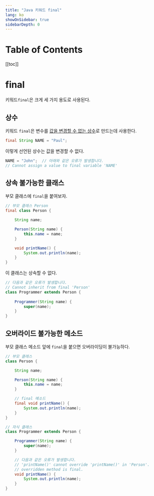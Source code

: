 ```yaml
---
title: "Java 키워드 final"
lang: ko
showOnSidebar: true
sidebarDepth: 0
---
```


# Table of Contents
[[toc]]

# final
키워드`final`은 크게 세 가지 용도로 사용된다.

## 상수
키워드 `final`은 변수를 <u>값을 변경할 수 없는 상수</u>로 만드는데 사용한다.
``` java
final String NAME = "Paul";
```
이렇게 선언된 상수는 값을 변경할 수 없다.
``` java
NAME = "John";  // 아래와 같은 오류가 발생합니다.
// Cannot assign a value to final variable 'NAME'
```
## 상속 불가능한 클래스
부모 클래스에 `final`을 붙여보자.
``` java
// 부모 클래스 Person
final class Person {

    String name;

    Person(String name) {
        this.name = name;
    }

    void printName() {
        System.out.println(name);
    }
}
```
이 클래스는 상속할 수 없다.
``` java
// 다음과 같은 오류가 발생합니다.
// Cannot inherit from final 'Person'
class Programmer extends Person {   
    
    Programmer(String name) {
        super(name);
    }
}
```

## 오버라이드 불가능한 메소드
부모 클래스 메소드 앞에 `final`을 붙으면 오버라이딩이 불가능하다.
``` java
// 부모 클래스
class Person {

    String name;

    Person(String name) {
        this.name = name;
    }

    // final 메소드
    final void printName() {
        System.out.println(name);
    }
}
```
``` java
// 자식 클래스
class Programmer extends Person {

    Programmer(String name) {
        super(name);
    }

    // 다음과 같은 오류가 발생합니다.
    // 'printName()' cannot override 'printName()' in 'Person'.
    // overridden method is final.
    void printName() {
        System.out.println(name);
    }
}
```